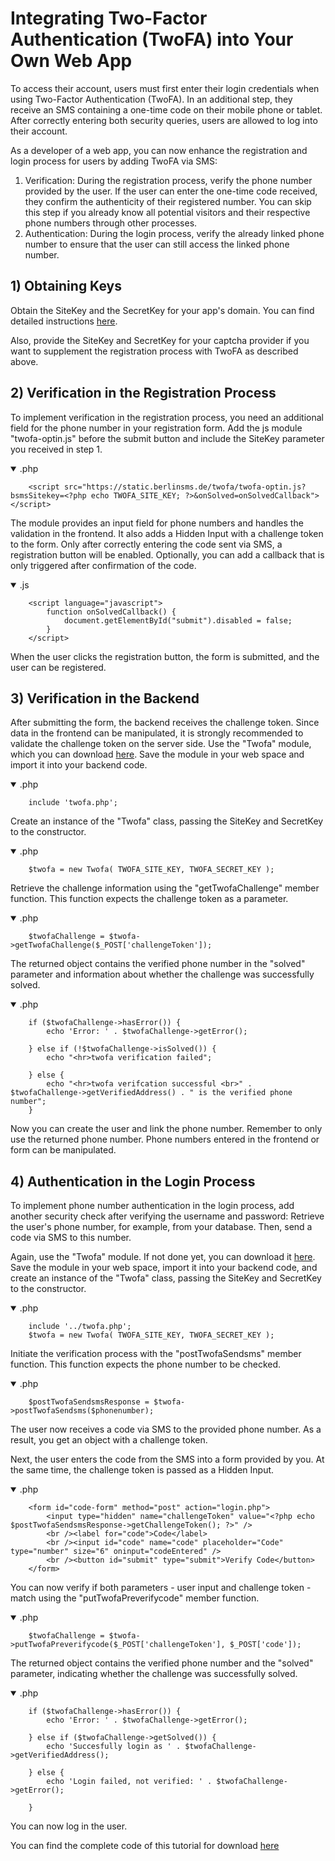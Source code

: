 
# Integrating Two-Factor Authentication (TwoFA) into Your Own Web App

To access their account, users must first enter their login credentials when using Two-Factor Authentication (TwoFA). In an additional step, they receive an SMS containing a one-time code on their mobile phone or tablet. After correctly entering both security queries, users are allowed to log into their account.

As a developer of a web app, you can now enhance the registration and login process for users by adding TwoFA via SMS:
1)	Verification: During the registration process, verify the phone number provided by the user. If the user can enter the one-time code received, they confirm the authenticity of their registered number. You can skip this step if you already know all potential visitors and their respective phone numbers through other processes.
2)	Authentication: During the login process, verify the already linked phone number to ensure that the user can still access the linked phone number.
		
## 1) Obtaining Keys

Obtain the SiteKey and the SecretKey for your app's domain. You can find detailed instructions [here](https://www.berlinsms.de/fuer-entwickler/dokumentation/sitekey-secretkey-generieren/). 

Also, provide the SiteKey and SecretKey for your captcha provider if you want to supplement the registration process with TwoFA as described above.

## 2) Verification in the Registration Process

To implement verification in the registration process, you need an additional field for the phone number in your registration form. Add the js module "twofa-optin.js" before the submit button and include the SiteKey parameter you received in step 1.

<div class="tabs">
<details open><summary>.php</summary>

``` { .php }
    <script src="https://static.berlinsms.de/twofa/twofa-optin.js?bsmsSitekey=<?php echo TWOFA_SITE_KEY; ?>&onSolved=onSolvedCallback"></script>
```

</details>
</div>

The module provides an input field for phone numbers and handles the validation in the frontend. It also adds a Hidden Input with a challenge token to the form. Only after correctly entering the code sent via SMS, a registration button will be enabled. Optionally, you can add a callback that is only triggered after confirmation of the code.

<div class="tabs">
<details open><summary>.js</summary>

``` { .js }
	<script language="javascript">
		function onSolvedCallback() {
			document.getElementById("submit").disabled = false;
		}
	</script>
```

</details>
</div>

When the user clicks the registration button, the form is submitted, and the user can be registered.

## 3) Verification in the Backend

After submitting the form, the backend receives the challenge token. Since data in the frontend can be manipulated, it is strongly recommended to validate the challenge token on the server side. Use the "Twofa" module, which you can download [here](https://static.berlinsms.de/twofa/twofa.zip). Save the module in your web space and import it into your backend code.

<div class="tabs">
<details open><summary>.php</summary>

``` { .php }
	include 'twofa.php';
```

</details>
</div>

Create an instance of the "Twofa" class, passing the SiteKey and SecretKey to the constructor.

<div class="tabs">
<details open><summary>.php</summary>

``` { .php }
	$twofa = new Twofa( TWOFA_SITE_KEY, TWOFA_SECRET_KEY );
```

</details>
</div>

Retrieve the challenge information using the "getTwofaChallenge" member function. This function expects the challenge token as a parameter.

<div class="tabs">
<details open><summary>.php</summary>

``` { .php }
	$twofaChallenge = $twofa->getTwofaChallenge($_POST['challengeToken']);
```

</details>
</div>

The returned object contains the verified phone number in the "solved" parameter and information about whether the challenge was successfully solved.

<div class="tabs">
<details open><summary>.php</summary>

``` { .php }
	if ($twofaChallenge->hasError()) {
		echo 'Error: ' . $twofaChallenge->getError();

	} else if (!$twofaChallenge->isSolved()) {
		echo "<hr>twofa verification failed";

	} else {
		echo "<hr>twofa verifcation successful <br>" . $twofaChallenge->getVerifiedAddress() . " is the verified phone number";
	}
```

</details>
</div>

Now you can create the user and link the phone number. Remember to only use the returned phone number. Phone numbers entered in the frontend or form can be manipulated.

## 4) Authentication in the Login Process

To implement phone number authentication in the login process, add another security check after verifying the username and password: Retrieve the user's phone number, for example, from your database. Then, send a code via SMS to this number.

Again, use the "Twofa" module. If not done yet, you can download it [here](https://static.berlinsms.de/twofa/twofa.zip). Save the module in your web space, import it into your backend code, and create an instance of the "Twofa" class, passing the SiteKey and SecretKey to the constructor.

<div class="tabs">
<details open><summary>.php</summary>

``` { .php }
	include '../twofa.php';
	$twofa = new Twofa( TWOFA_SITE_KEY, TWOFA_SECRET_KEY );
```

</details>
</div>

Initiate the verification process with the "postTwofaSendsms" member function. This function expects the phone number to be checked.

<div class="tabs">
<details open><summary>.php</summary>

``` { .php }
	$postTwofaSendsmsResponse = $twofa->postTwofaSendsms($phonenumber);
```

</details>
</div>

The user now receives a code via SMS to the provided phone number. As a result, you get an object with a challenge token.

Next, the user enters the code from the SMS into a form provided by you. At the same time, the challenge token is passed as a Hidden Input.

<div class="tabs">
<details open><summary>.php</summary>

``` { .php }
    <form id="code-form" method="post" action="login.php">
        <input type="hidden" name="challengeToken" value="<?php echo $postTwofaSendsmsResponse->getChallengeToken(); ?>" />
        <br /><label for="code">Code</label>
        <br /><input id="code" name="code" placeholder="Code" type="number" size="6" oninput="codeEntered" />
        <br /><button id="submit" type="submit">Verify Code</button>
    </form>
```

</details>
</div>

You can now verify if both parameters - user input and challenge token - match using the "putTwofaPreverifycode" member function.

<div class="tabs">
<details open><summary>.php</summary>

``` { .php }
	$twofaChallenge = $twofa->putTwofaPreverifycode($_POST['challengeToken'], $_POST['code']);
```

</details>
</div>

The returned object contains the verified phone number and the "solved" parameter, indicating whether the challenge was successfully solved.

<div class="tabs">
<details open><summary>.php</summary>

``` { .php }
	if ($twofaChallenge->hasError()) {
        echo 'Error: ' . $twofaChallenge->getError();

    } else if ($twofaChallenge->getSolved()) {
        echo 'Succesfully login as ' . $twofaChallenge->getVerifiedAddress();

    } else {
        echo 'Login failed, not verified: ' . $twofaChallenge->getError();

    }
```

</details>
</div>

You can now log in the user.

You can find the complete code of this tutorial for download [here](https://static.berlinsms.de/twofa/twofa_with_modules.zip)